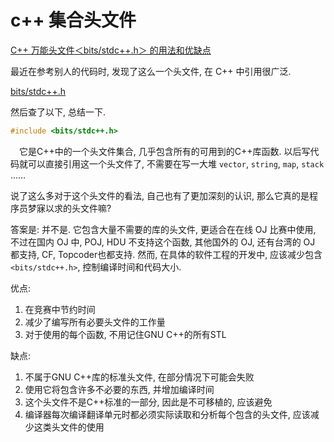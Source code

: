 # c++ 集合头文件

[C++ 万能头文件＜bits/stdc++.h＞ 的用法和优缺点](https://blog.csdn.net/Sunnyside_/article/details/118190897)

最近在参考别人的代码时, 发现了这么一个头文件, 在 C++ 中引用很广泛.

[bits/stdc++.h](c5-2-stdcpp.h)

然后查了以下, 总结一下.

```cpp
#include <bits/stdc++.h>
```

 它是C++中的一个头文件集合, 几乎包含所有的可用到的C++库函数.
以后写代码就可以直接引用这一个头文件了, 不需要在写一大堆 `vector`, `string`, `map`, `stack` ……

说了这么多对于这个头文件的看法,
自己也有了更加深刻的认识, 那么它真的是程序员梦寐以求的头文件嘛?

答案是: 并不是. 它包含大量不需要的库的头文件, 更适合在在线 OJ 比赛中使用,
不过在国内 OJ 中, POJ, HDU 不支持这个函数,
其他国外的 OJ, 还有台湾的 OJ 都支持, CF, Topcoder也都支持.
然而, 在具体的软件工程的开发中, 应该减少包含 `<bits/stdc++.h>`, 控制编译时间和代码大小.

优点:

1. 在竞赛中节约时间
2. 减少了编写所有必要头文件的工作量
3. 对于使用的每个函数, 不用记住GNU C++的所有STL

缺点:

1. 不属于GNU C++库的标准头文件, 在部分情况下可能会失败
2. 使用它将包含许多不必要的东西, 并增加编译时间
3. 这个头文件不是C++标准的一部分, 因此是不可移植的, 应该避免
4. 编译器每次编译翻译单元时都必须实际读取和分析每个包含的头文件, 应该减少这类头文件的使用
